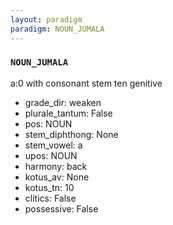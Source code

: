 ```yaml
---
layout: paradigm
paradigm: NOUN_JUMALA
---
```

### ` NOUN_JUMALA `

a:0 with consonant stem ten genitive
* grade_dir: weaken
* plurale_tantum: False
* pos: NOUN
* stem_diphthong: None
* stem_vowel: a
* upos: NOUN
* harmony: back
* kotus_av: None
* kotus_tn: 10
* clitics: False
* possessive: False
